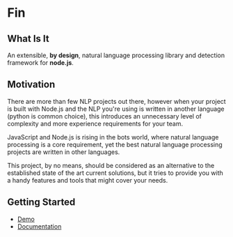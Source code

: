 # Fin

## What Is It

An extensible, __by design__, natural language processing library and detection framework for **node.js**.

## Motivation

There are more than few NLP projects out there, however when your project is built with Node.js and the NLP you're using is written in another language (python is common choice), this introduces an unnecessary level of complexity and more experience requirements for your team.

JavaScript and Node.js is rising in the bots world, where natural language processing is a core requirement, yet the best natural language processing projects are written in other languages.

This project, by no means, should be considered as an alternative to the established state of the art current solutions, but it tries to provide you with a handy features and tools that might cover your needs.

## Getting Started

- [Demo](http://finnlp.surge.sh)
- [Documentation](https://finnlp.gitbook.io/fin/)
